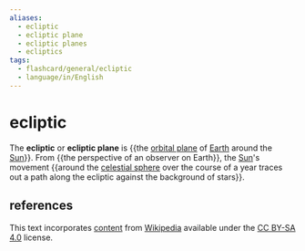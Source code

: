```yaml
---
aliases:
  - ecliptic
  - ecliptic plane
  - ecliptic planes
  - ecliptics
tags:
  - flashcard/general/ecliptic
  - language/in/English
---
```


# ecliptic

The __ecliptic__ or __ecliptic plane__ is {{the [orbital plane](orbital%20plane.md) of [Earth](Earth.md) around the [Sun](Sun.md)}}. From {{the perspective of an observer on Earth}}, the [Sun](Sun.md)'s movement {{around the [celestial sphere](celestial%20sphere.md) over the course of a year traces out a path along the ecliptic against the background of stars}}.

## references

This text incorporates [content](https://en.wikipedia.org/wiki/ecliptic) from [Wikipedia](Wikipedia.md) available under the [CC BY-SA 4.0](https://creativecommons.org/licenses/by-sa/4.0/) license.
